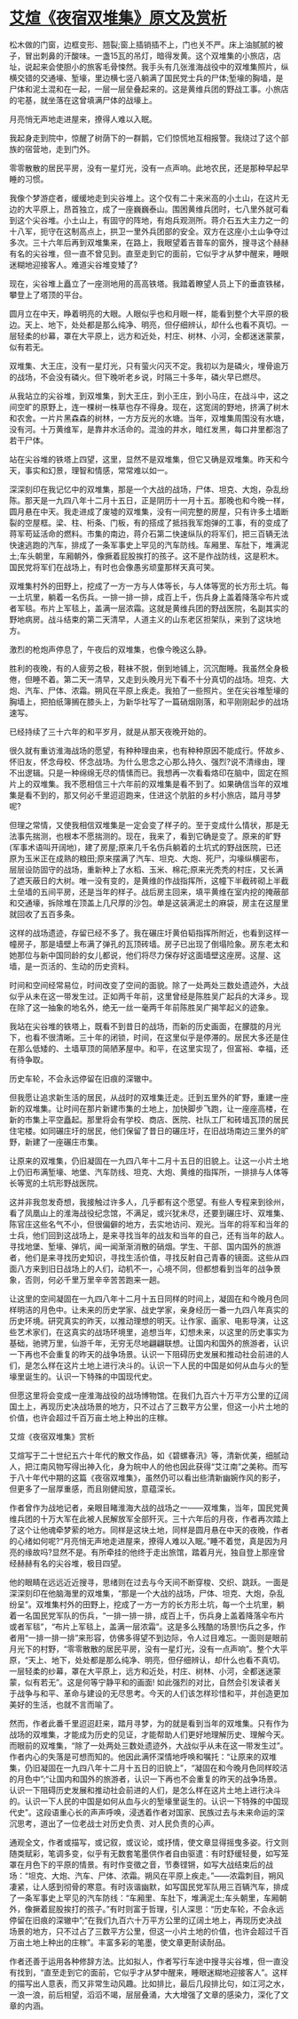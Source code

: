 # [艾煊《夜宿双堆集》原文及赏析](https://www.vrrw.net/wx/10937.html)

松木做的门窗，边框变形、翘裂;窗上插销插不上，门也关不严。床上油腻腻的被子，冒出刺鼻的汗酸味。一盏15瓦的吊灯，暗得发黄。这个双堆集的小旅店，店址，说起来会使胆小的旅客毛骨悚然。我手头有几张淮海战役中的双堆集照片，纵横交错的交通壕、堑壕，里边横七竖八躺满了国民党士兵的尸体;堑壕的胸墙，是尸体和泥土混和在一起，一层一层垒叠起来的。这是黄维兵团的野战工事。小旅店的宅基，就坐落在这曾填满尸体的战壕上。

月亮悄无声地走进屋来，撩得人难以入眠。

我起身走到院中，惊醒了树荫下的一群鹅，它们惊慌地互相报警。我绕过了这个部族的宿营地，走到门外。

零零散散的居民平房，没有一星灯光，没有一点声响。此地农民，还是那种早起早睡的习惯。

我像个梦游症者，缓缓地走到尖谷堆上。这个仅有二十来米高的小土山，在这片无边的大平原上，昂首独立，成了一座巍巍泰山。围困黄维兵团时，七八里外就可看到这个尖谷堆。小土山上，有固守的阵地，有炮兵观测所。蒋介石五大主力之一的十八军，扼守在这制高点上，拱卫一里外兵团部的安全。双方在这座小土山争夺过多次。三十六年后再到双堆集来，在路上，我眼望着吉普车的窗外，搜寻这个赫赫有名的尖谷堆，但一直不曾见到。直至走到它的面前，它似乎才从梦中醒来，睡眼迷糊地迎接客人。难道尖谷堆变矮了?

现在，尖谷堆上矗立了一座测地用的高高铁塔。我踏着瞭望人员上下的垂直铁梯，攀登上了塔顶的平台。



圆月立在中天，睁着明亮的大眼。人眼似乎也和月眼一样，能看到整个大平原的极边。天上、地下，处处都是那么纯净、明亮，但仔细辨认，却什么也看不真切。一层轻柔的纱幕，罩在大平原上，远方和近处，村庄、树林、小河，全都迷迷蒙蒙，似有若无。

双堆集、大王庄，没有一星灯光，只有萤火闪灭不定。我初以为是磷火，埋骨逾万的战场，不会没有磷火。但下晚听老乡说，时隔三十多年，磷火早已燃尽。

从我站立的尖谷堆，到双堆集，到大王庄，到小王庄，到小马庄，在战斗中，这之间空旷的原野上，连一棵树一株草也存不得身。现在，这宽阔的野地，挤满了树木和农舍。一片片黑森森的树林，一方方反光的水塘。当年，双堆集周围没有水塘，没有河。十万黄维军，是靠井水活命的。混浊的井水，暗红发黑，每口井里都泡了若干尸体。

站在尖谷堆的铁塔上四望，这里，显然不是双堆集，但它又确是双堆集。昨天和今天，事实和幻景，理智和情感，常常难以如一。

深深刻印在我记忆中的双堆集，那是一个大战的战场，尸体、坦克、大炮，杂乱纷陈。那天是一九四八年十二月十五日，正是阴历十一月十五。那晚也和今晚一样，圆月悬在中天。我走进成了废墟的双堆集，没有一间完整的房屋，只有许多土墙断裂的空屋框。梁、柱、桁条、门板，有的搭成了抵挡我军炮弹的工事，有的变成了蒋军苟延活命的燃料。市集的南边，蒋介石第二快速纵队的将军们，把三百辆无法快速逃跑的汽车，排成了一条军事史上罕见的汽车防线。车厢里、车肚下，堆满泥土;车头朝里，车厢朝外，像撅着屁股挨打的孩子。这不是作战防线，这是积木。国民党将军们在战场上，有时也会像愚劣顽童那样天真可笑。

双堆集村外的田野上，挖成了一方一方与人体等长，与人体等宽的长方形土坑。每一土坑里，躺着一名伤兵。一排一排一排，成百上千，伤兵身上盖着降落伞布片或者军毯。布片上军毯上，盖满一层浓霜。这就是黄维兵团的野战医院，名副其实的野地病房。战斗结束的第二天清早，人道主义的山东老区担架队，来到了这块地方。

激烈的枪炮声停息了，午夜后的双堆集，也像今晚这么静。

胜利的夜晚，有的人疲劳之极，鞋袜不脱，倒到地铺上，沉沉酣睡。我虽然全身极倦，但睡不着。第二天一清早，又走到头晚月光下看不十分真切的战场。坦克、大炮、汽车、尸体、浓霜。朔风在平原上疾走。我拍了一些照片。坐在尖谷堆堑壕的胸墙上，把拍纸簿搁在膝头上，为新华社写了一篇硝烟刚落，和平刚刚起步的战场速写。

已经持续了三十六年的和平岁月，就是从那天夜晚开始的。

很久就有重访淮海战场的愿望，有种种理由来，也有种种原因不能成行。怀故乡、怀旧友，怀念母校、怀念战场。为什么思念之心那么持久、强烈?说不清缘由，理不出逻辑。只是一种绵绵无尽的情愫而已。我想再一次看看烙印在脑中，固定在照片上的双堆集。我不愿相信三十六年前的双堆集是看不到了。如果确信当年的双堆集是看不到的，那又何必千里迢迢跑来，住进这个肮脏的乡村小旅店，踏月寻梦呢?

但理之常情，又使我相信双堆集是一定会变了样子的。至于变成什么情状，那是无法事先揣测，也根本不愿揣测的。现在，我来了，看到它确是变了。原来的旷野(军事术语叫开阔地)，建了房屋;原来几千名伤兵躺着的土坑式的野战医院，已还原为玉米正在成熟的粮田;原来摆满了汽车、坦克、大炮、死尸，沟壕纵横密布，层层设防固守的战场，重新种上了水稻、玉米、棉花;原来光秃秃的村庄，又长满了遮天蔽日的大树。唯一没有变的，是黄维的作战指挥所，这幢下半截砖砌上半截土垒墙的五间平房，还是当年的样子。战后房主回来，填平黄维在室内挖的掩蔽部和交通壕，拆除堆在顶盖上几尺厚的沙包。单是这装满泥土的麻袋，房主在这屋里就回收了五百多条。

这样的战场遗迹，存留已经不多了。我在碾庄圩黄伯韬指挥所附近，也看到这样一幢房子，那是墙壁上布满了弹孔的瓦顶砖墙。房子已出现了倒塌险象。房东老太和她那位与新中国同龄的女儿都说，他们将尽力保存好这面墙壁这座房。这屋、这墙，是一页活的、生动的历史资料。

时间和空间经常易位，时间改变了空间的面貌。除了一处两处三数处遗迹外，大战似乎从未在这一带发生过。正如两千年前，这里曾经是陈胜吴广起兵的大泽乡。现在除了这一抽象的地名外，绝无一丝一毫两千年前陈胜吴广揭竿起义的迹象。

我站在尖谷堆的铁塔上，既看不到昔日的战场，而新的历史画面，在朦胧的月光下，也看不很清晰。三十年的闭锁，时间，在这里似乎是停滞的。居民大多还是住在那么低矮的、土墙草顶的简陋茅屋中。和平，在这里实现了，但富裕、幸福，还有待争取。

历史车轮，不会永远停留在旧痕的深辙中。

但我愿让追求新生活的居民，从战时的双堆集迁走。迁到五里外的旷野，重建一座新的双堆集。让时间在那片新建市集的土地上，加快脚步飞跑，让一座座高楼，在新的市集上平空矗起。那里将会有学校、商店、医院、社队工厂和砖墙瓦顶的居民住宅楼。如同碾庄圩的居民，他们保留了昔日的碾庄圩，在旧战场南边三里外的旷野，新建了一座碾庄市集。

让原来的双堆集，仍旧凝固在一九四八年十二月十五日的旧貌上。让这一小片土地上仍旧布满堑壕、地堡、汽车防线、坦克、大炮、黄维的指挥所，一排排与人体等长等宽的土坑形野战医院。

这并非我忽发奇想，我接触过许多人，几乎都有这个愿望。有些人专程来到徐州，看了凤凰山上的淮海战役纪念馆，不满足，或兴犹未尽，还要到碾庄圩、双堆集、陈官庄这些名气不小，但很偏僻的地方，去实地访问、观光。当年的将军和当年的士兵，他们回到这战场上，是来寻找当年的战友和当年的自己，还有当年的敌人。寻找地堡、堑壕、弹坑，闻一闻渐渐消散的硝烟。学生、干部、国内国外的旅游者，他们是来寻找历史知识，寻找生活价值，寻找反射自己青春的镜面。这些从四面八方来到旧日战场上的人们，动机不一，心境不同，但都想看到当年的战争景象，否则，何必千里万里辛辛苦苦跑来一趟。

让这里的空间凝固在一九四八年十二月十五日同样的时间上，凝固在和今晚月色同样明洁的月色中。让未来的历史学家、战史学家，亲身经历一番一九四八年真实的历史环境。研究真实的昨天，以推动理想的明天。让作家、画家、电影导演，让这些艺术家们，在这真实的战场环境里，追想当年，幻想未来，以这里的历史事实为基础，驰骋万里，仙游千年，无穷无尽地翩翩联想。让国内和国外的旅游者，认识一下再也不会重复的昨天的战争场景。认识一下阻碍历史发展和推动社会前进的人们，是怎么样在这片土地上进行决斗的。认识一下人民的中国是如何从血与火的堑壕里诞生的。认识一下特殊的中国现代史。

但愿这里将会变成一座淮海战役的战场博物馆。在我们九百六十万平方公里的辽阔国土上，再现历史决战场景的地方，只不过占了三数平方公里，但这一小片土地的价值，也许会超过千百万亩土地上种出的庄稼。

艾煊《夜宿双堆集》赏析

艾煊写于二十世纪五六十年代的散文作品，如《碧螺春汛》等，清新优美，细腻动人，把江南风物写得出神入化，身为皖中人的他也因此获得“艾江南”之美称。而写于八十年代中期的这篇《夜宿双堆集》，虽然仍可以看出些清新幽婉作风的影子，但更多了一层厚重感，而且刚健闳放，意蕴深长。

作者曾作为战地记者，亲眼目睹淮海大战的战场之一——双堆集，当年，国民党黄维兵团的十万大军在此被人民解放军全部歼灭。三十六年后的月夜，作者再次踏上了这个让他魂牵梦萦的地方。同样是这块土地，同样是圆月悬在中天的夜晚，作者的心绪如何呢?“月亮悄无声地走进屋来，撩得人难以入眠。”睡不着觉，真是因为月亮的缘故吗?显然不是。有所牵挂的他终于走出旅馆，踏着月光，独自登上那座曾经赫赫有名的尖谷堆，极目四望。

他的眼睛在远远近近搜寻，思绪则在过去与今天间不断穿梭、交织、跳跃。一面是深深刻印在他脑海里的双堆集，“那是一个大战的战场，尸体、坦克、大炮，杂乱纷呈”。双堆集村外的田野上，挖成了一方一方的长方形土坑，每一个土坑里，躺着一名国民党军队的伤兵，“一排一排一排，成百上千，伤兵身上盖着降落伞布片或者军毯”，“布片上军毯上，盖满一层浓霜”。这是多么残酷的场景!伤兵之多，作者用“一排一排一排”来形容，仿佛多得望不到边际，令人过目难忘。一面则是眼前月光下的村野，“零零散散的居民平房，没有一星灯光，没有一点声响”。整个大平原，“天上、地下，处处都是那么纯净、明亮，但仔细辨认，却什么也看不真切。一层轻柔的纱幕，罩在大平原上，远方和近处，村庄、树林、小河，全都迷迷蒙蒙，似有若无”。这是何等宁静平和的画面! 如此强烈的对比，自然会引发读者关于战争与和平、革命与建设的无尽思考。今天的人们该怎样珍惜和平，并创造更加美好的生活，也就不言而喻了。

然而，作者此番千里迢迢赶来，踏月寻梦，为的就是看到当年的双堆集。只有作为战场的双堆集，才能成为历史的见证，才能帮助人们更好地理解历史、理解今天。而眼前的双堆集，“除了一处两处三数处遗迹外，大战似乎从未在这一带发生过”。作者内心的失落是可想而知的。他因此满怀深情地呼唤和嘱托：“让原来的双堆集，仍旧凝固在一九四八年十二月十五日的旧貌上”，“凝固在和今晚月色同样皎洁的月色中”;“让国内和国外的旅游者，认识一下再也不会重复的昨天的战争场景。认识一下阻碍历史发展和推动社会前进的人们，是怎么样在这片土地上进行决斗的。认识一下人民的中国是如何从血与火的堑壕里诞生的。认识一下特殊的中国现代史”。这段语重心长的声声呼唤，浸透着作者对国家、民族过去与未来命运的深沉思考，道出了一位老战士对历史负责、对人民负责的心声。

通观全文，作者或描写，或记叙，或议论，或抒情，使文章显得摇曳多姿。行文则随类赋彩，笔调多变，似乎有无数套笔墨供作者自由驱遣：有时舒缓轻曼，如写笼罩在月色下的平原的情景。有时作变徵之音，节奏铿锵，如写大战结束后的战场：“坦克、大炮、汽车、尸体、浓霜。朔风在平原上疾走。”——浓霜刺目，朔风凄紧，让人感到彻骨的寒意。有时诙谐幽默，如写国民党军队用三百辆汽车，排成了一条军事史上罕见的汽车防线：“车厢里、车肚下，堆满泥土;车头朝里，车厢朝外，像撅着屁股挨打的孩子。”有时则富于哲理，引人深思：“历史车轮，不会永远停留在旧痕的深辙中”;“在我们九百六十万平方公里的辽阔土地上，再现历史决战场景的地方，只不过占了三数平方公里，但这一小片土地的价值，也许会超过千百万亩土地上种出的庄稼”。丰富多彩的笔墨，使文章更耐读耐品。

作者还善于运用各种修辞方法。比如拟人，作者写行车途中搜寻尖谷堆，但一直没有找到，“直至走到它的面前，它似乎才从梦中醒来，睡眼迷糊地迎接客人”。这样的描写出人意表，而又非常生动风趣。比如排比，最后几段排比句，如江河之水，一浪一浪，前后相望，滔滔不竭，层层叠涌，大大增强了文章的感染力，深化了文章的内涵。

